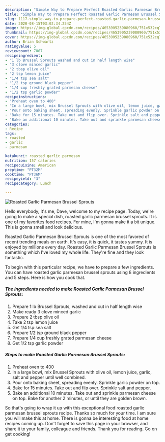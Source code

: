 ```yaml
---
description: "Simple Way to Prepare Perfect Roasted Garlic Parmesan Brussel Sprouts"
title: "Simple Way to Prepare Perfect Roasted Garlic Parmesan Brussel Sprouts"
slug: 1117-simple-way-to-prepare-perfect-roasted-garlic-parmesan-brussel-sprouts
date: 2020-08-15T03:02:34.254Z
image: https://img-global.cpcdn.com/recipes/4653905239080960/751x532cq70/roasted-garlic-parmesan-brussel-sprouts-recipe-main-photo.jpg
thumbnail: https://img-global.cpcdn.com/recipes/4653905239080960/751x532cq70/roasted-garlic-parmesan-brussel-sprouts-recipe-main-photo.jpg
cover: https://img-global.cpcdn.com/recipes/4653905239080960/751x532cq70/roasted-garlic-parmesan-brussel-sprouts-recipe-main-photo.jpg
author: Brian Schwartz
ratingvalue: 5
reviewcount: 7007
recipeingredient:
- "1 lb Brussel Sprouts washed and cut in half length wise"
- "3 clove minced garlic"
- "2 tbsp olive oil"
- "2 tsp lemon juice"
- "1/4 tsp sea salt"
- "1/2 tsp ground black pepper"
- "1/4 cup freshly grated parmesan cheese"
- "1/2 tsp garlic powder"
recipeinstructions:
- "Preheat oven to 400"
- "In a large bowl, mix Brussel Sprouts with olive oil, lemon juice, garlic, salt and pepper until well combined."
- "Pour onto baking sheet, spreading evenly. Sprinkle garlic powder on top."
- "Bake for 15 minutes. Take out and flip over. Sprinkle salt and pepper."
- "Bake an additional 10 minutes. Take out and sprinkle parmesan cheese on top. Bake for another 2 minutes, or until they are golden brown."
categories:
- Recipe
tags:
- roasted
- garlic
- parmesan

katakunci: roasted garlic parmesan 
nutrition: 157 calories
recipecuisine: American
preptime: "PT32M"
cooktime: "PT36M"
recipeyield: "3"
recipecategory: Lunch

---
```



![Roasted Garlic Parmesan Brussel Sprouts](https://img-global.cpcdn.com/recipes/4653905239080960/751x532cq70/roasted-garlic-parmesan-brussel-sprouts-recipe-main-photo.jpg)

Hello everybody, it's me, Dave, welcome to my recipe page. Today, we're going to make a special dish, roasted garlic parmesan brussel sprouts. It is one of my favorites food recipes. For mine, I'm gonna make it a bit unique. This is gonna smell and look delicious.

Roasted Garlic Parmesan Brussel Sprouts is one of the most favored of recent trending meals on earth. It's easy, it is quick, it tastes yummy. It is enjoyed by millions every day. Roasted Garlic Parmesan Brussel Sprouts is something which I've loved my whole life. They're fine and they look fantastic.




To begin with this particular recipe, we have to prepare a few ingredients. You can have roasted garlic parmesan brussel sprouts using 8 ingredients and 5 steps. Here is how you cook that.

<!--inarticleads1-->

##### The ingredients needed to make Roasted Garlic Parmesan Brussel Sprouts:

1. Prepare 1 lb Brussel Sprouts, washed and cut in half length wise
1. Make ready 3 clove minced garlic
1. Prepare 2 tbsp olive oil
1. Take 2 tsp lemon juice
1. Get 1/4 tsp sea salt
1. Prepare 1/2 tsp ground black pepper
1. Prepare 1/4 cup freshly grated parmesan cheese
1. Get 1/2 tsp garlic powder




<!--inarticleads2-->

##### Steps to make Roasted Garlic Parmesan Brussel Sprouts:

1. Preheat oven to 400
1. In a large bowl, mix Brussel Sprouts with olive oil, lemon juice, garlic, salt and pepper until well combined.
1. Pour onto baking sheet, spreading evenly. Sprinkle garlic powder on top.
1. Bake for 15 minutes. Take out and flip over. Sprinkle salt and pepper.
1. Bake an additional 10 minutes. Take out and sprinkle parmesan cheese on top. Bake for another 2 minutes, or until they are golden brown.




So that's going to wrap it up with this exceptional food roasted garlic parmesan brussel sprouts recipe. Thanks so much for your time. I am sure you will make this at home. There is gonna be interesting food at home recipes coming up. Don't forget to save this page in your browser, and share it to your family, colleague and friends. Thank you for reading. Go on get cooking!
